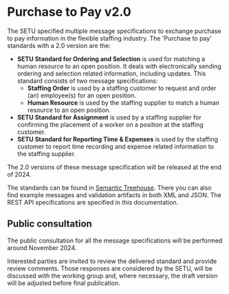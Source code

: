 # Purchase to Pay v2.0

The SETU specified multiple message specifications to exchange purchase to pay information in the flexible staffing industry. The 'Purchase to pay' standards with a 2.0 version are the:
 - **SETU Standard for Ordering and Selection** is used for matching a human resource to an open position. It deals with electronically sending ordering and selection related information, including updates. This standard consists of two message specifications:
    - **Staffing Order** is used by a staffing customer to request and order (an) employee(s) for an open position.
    - **Human Resource** is used by the staffing supplier to match a human resource to an open position.
 - **SETU Standard for Assignment** is used by a staffing supplier for confirming the placement of a worker on a position at the staffing customer.
 - **SETU Standard for Reporting Time & Expenses** is used by the staffing customer to report time recording and expense related information to the staffing supplier.

The 2.0 versions of these message specification will be released at the end of 2024.

The standards can be found in [Semantic Treehouse](https://setu.semantic-treehouse.nl/specifications). There you can also find example messages and validation artifacts in both XML and JSON. The REST API specifications are specified in this documentation.

## Public consultation
The public consultation for all the message specifications will be performed around November 2024.

Interested parties are invited to review the delivered standard and provide review comments. Those responses are considered by the SETU, will be discussed with the working group and, where necessary, the draft version will be adjusted before final publication.